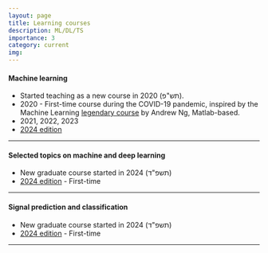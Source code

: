 ```yaml
---
layout: page
title: Learning courses
description: ML/DL/TS
importance: 3
category: current
img:
---
```


#### Machine learning

* Started teaching as a new course in 2020 (תש"פ).
* 2020 - First-time course during the COVID-19 pandemic, inspired by the Machine Learning [legendary course](https://www.youtube.com/playlist?list=PL2qEL_7r0QISbIq8G5ywDv8go0EVr5bky) by Andrew Ng, Matlab-based.
* 2021, 2022, 2023
* [2024 edition](/suppl/ml/ml2024)

---

#### Selected topics on machine and deep learning

* New graduate course started in 2024 (תשפ"ד)
* [2024 edition](/suppl/ts1/ts1_main2024) - First-time

---

#### Signal prediction and classification

* New graduate course started in 2024 (תשפ"ד)
* [2024 edition](/suppl/ts2/ts2_main2024) - First-time

---
